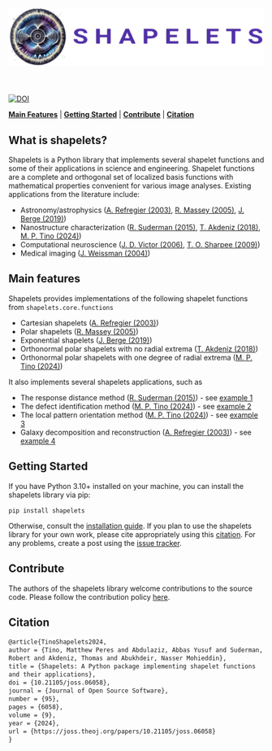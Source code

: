 <h1 align="center">
<img src="https://raw.githubusercontent.com/uw-comphys/shapelets/main/shapelets.png" width="650">
</h1><br>

[![DOI](https://joss.theoj.org/papers/10.21105/joss.06058/status.svg)](https://doi.org/10.21105/joss.06058)

[**Main Features**](#main-features)
| [**Getting Started**](#getting-started)
| [**Contribute**](#contribute)
| [**Citation**](#citation)

## What is shapelets? 

Shapelets is a Python library that implements several shapelet functions and some of their applications in science and engineering. Shapelet functions are a complete and orthogonal set of localized basis functions with mathematical properties convenient for various image analyses. Existing applications from the literature include:

* Astronomy/astrophysics ([A. Refregier (2003)](https://doi.org/10.1046/j.1365-8711.2003.05901.x), [R. Massey (2005)](https://doi.org/10.48550/arXiv.astro-ph/0408445), [J. Berge (2019)](https://doi.org/10.48550/arXiv.1903.05837))
* Nanostructure characterization ([R. Suderman (2015)](http://dx.doi.org/10.1103/PhysRevE.91.033307), [T. Akdeniz (2018)](https://doi.org/10.1088/1361-6528/aaf353), [M. P. Tino (2024)](http://dx.doi.org/10.1088/1361-6528/ad1df4))
* Computational neuroscience ([J. D. Victor (2006)](https://doi.org/10.1152/jn.00498.2005), [T. O. Sharpee (2009)](https://doi.org/10.1007%2Fs10827-008-0107-5))
* Medical imaging ([J. Weissman (2004)](https://doi.org/10.1364/OPEX.12.005760))

## Main features

Shapelets provides implementations of the following shapelet functions from ``shapelets.core.functions``

* Cartesian shapelets ([A. Refregier (2003)](https://doi.org/10.1046/j.1365-8711.2003.05901.x)) 
* Polar shapelets ([R. Massey (2005)](https://doi.org/10.48550/arXiv.astro-ph/0408445))
* Exponential shapelets ([J. Berge (2019)](https://doi.org/10.48550/arXiv.1903.05837))
* Orthonormal polar shapelets with no radial extrema ([T. Akdeniz (2018)](https://doi.org/10.1088/1361-6528/aaf353))
* Orthonormal polar shapelets with one degree of radial extrema ([M. P. Tino (2024)](https://hdl.handle.net/10012/20779))

It also implements several shapelets applications, such as
* The response distance method ([R. Suderman (2015)](http://dx.doi.org/10.1103/PhysRevE.91.033307)) - see [example 1](https://uw-comphys.github.io/shapelets/shapelets/docs/example_1.html)
* The defect identification method ([M. P. Tino (2024)](http://dx.doi.org/10.1088/1361-6528/ad1df4)) - see [example 2](https://uw-comphys.github.io/shapelets/shapelets/docs/example_2.html)
* The local pattern orientation method ([M. P. Tino (2024)](http://dx.doi.org/10.1088/1361-6528/ad1df4)) - see [example 3](https://uw-comphys.github.io/shapelets/shapelets/docs/example_3.html)
* Galaxy decomposition and reconstruction ([A. Refregier (2003)](https://doi.org/10.1046/j.1365-8711.2003.05901.x)) - see [example 4](https://uw-comphys.github.io/shapelets/shapelets/docs/example_4.html)

## Getting Started

If you have Python 3.10+ installed on your machine, you can install the shapelets library via pip: 

    pip install shapelets

Otherwise, consult the [installation guide](https://uw-comphys.github.io/shapelets/shapelets/docs/installation_guide.html).
If you plan to use the shapelets library for your own work, please cite appropriately using this [citation](#citation).
For any problems, create a post using the [issue tracker](https://github.com/uw-comphys/shapelets/issues). 

## Contribute

The authors of the shapelets library welcome contributions to the source code. 
Please follow the contribution policy [here](https://github.com/uw-comphys/shapelets/blob/main/CONTRIBUTE.md).

## Citation
```
@article{TinoShapelets2024,
author = {Tino, Matthew Peres and Abdulaziz, Abbas Yusuf and Suderman, Robert and Akdeniz, Thomas and Abukhdeir, Nasser Mohieddin},
title = {Shapelets: A Python package implementing shapelet functions and their applications},
doi = {10.21105/joss.06058},
journal = {Journal of Open Source Software},
number = {95},
pages = {6058},
volume = {9},
year = {2024},
url = {https://joss.theoj.org/papers/10.21105/joss.06058}
}
```
